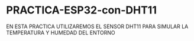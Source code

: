 # PRACTICA-ESP32-con-DHT11
EN ESTA PRACTICA UTILIZAREMOS EL SENSOR DHT11 PARA SIMULAR LA TEMPERATURA Y HUMEDAD DEL ENTORNO
